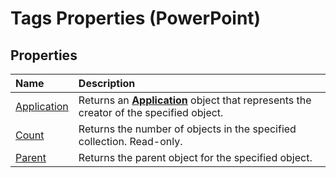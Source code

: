 
# Tags Properties (PowerPoint)

## Properties



|**Name**|**Description**|
|:-----|:-----|
|[Application](520966df-1a39-9da5-e918-413cfc19a674.md)|Returns an  **[Application](978c2b99-4271-b953-4283-73b5f3d96f41.md)** object that represents the creator of the specified object.|
|[Count](4a6ae9cb-65f8-c273-e50c-e75d6a785767.md)|Returns the number of objects in the specified collection. Read-only.|
|[Parent](019d1e25-a57c-d081-c019-51fcefc9a147.md)|Returns the parent object for the specified object.|
